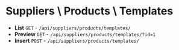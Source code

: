 # Suppliers \ Products \ Templates
- **List**	`GET`	-	`/api/suppliers/products/templates/`
- **Preview**	`GET`	-	`/api/suppliers/products/templates/?id=1` 
- **Insert**	`POST`	-	`/api/suppliers/products/templates/`   
